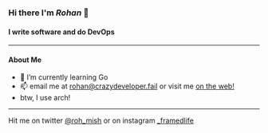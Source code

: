 ### Hi there I'm *Rohan* 👋
#### I write software and do DevOps
---

#### About Me
- 🌱 I’m currently learning Go
- 📫 email me at rohan@crazydeveloper.fail 
  or visit me [on the web!](https://rmishra.me)
- btw, I use arch!
---
Hit me on twitter [@roh_mish](https://twitter.com/Roh_Mish) or on instagram [_framedlife](https://www.instagram.com/_framedlife)
